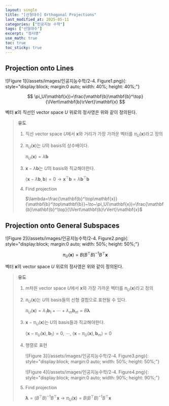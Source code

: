 ```yaml
---
layout: single
title: "[선형대수] Orthogonal Projections"
last_modified_at: 2025-05-11
categories: ["인공지능 수학"]
tags: ["선형대수"]
excerpt: "정사영"
use_math: true
toc: true
toc_sticky: true
---
```


## Projection onto Lines

![Figure 1](/assets/images/인공지능수학/2-4. Figure1.png){: style="display:block; margin:0 auto; width: 40%; height: 40%;"}

$$
\pi_U(\mathbf{x})=\frac{\mathbf{b}\mathbf{b}^\top}{\lVert\mathbf{b}\rVert}\mathbf{x}
$$

벡터 $\mathbf{x}$의 직선인 vector space $U$ 위로의 정사영은 위와 같이 정의된다.

> **유도**
>
> 1. 직선 vector space $U$에서 $\mathbf{x}$와 거리가 가장 가까운 벡터를 $\pi_U(\mathbf{x})$라고 정의
>
> 2. $\pi_U(\mathbf{x})$는 $U$의 basis의 상수배이다.
>
>    $\pi_U(\mathbf{x})=\lambda\mathbf{b}$
> 3. $\mathbf{x}-\lambda\mathbf{b}$는 $U$의 basis와 직교해야한다.
>
>    $\langle\mathbf{x}-\lambda\mathbf{b},\mathbf{b}\rangle=0\to \mathbf{x}^\top\mathbf{b}=\lambda\mathbf{b}^\top\mathbf{b}$
> 4. Find projection
>    
>    $\lambda=\frac{\mathbf{b}^\top\mathbf{x}}{\mathbf{b}^\top\mathbf{b}}~\to~\pi_U(\mathbf{x})=\frac{\mathbf{b}\mathbf{b}^\top}{\lVert\mathbf{b}\rVert}\mathbf{x}$

## Projection onto General Subspaces

![Figure 2](/assets/images/인공지능수학/2-4. Figure2.png){: style="display:block; margin:0 auto; width: 50%; height: 50%;"}

$$
\pi_U(\mathbf{x})=B(B^\top B)^{-1}B^\top\mathbf{x}
$$

벡터 $\mathbf{x}$의 vector space $U$ 위로의 정사영은 위와 같이 정의된다.

> **유도**
>
> 1. $m$차원 vector space $U$에서 $\mathbf{x}$와 가장 가까운 벡터를 $\pi_U(\mathbf{x})$라고 정의
>
> 2. $\pi_U(\mathbf{x})$는 $U$의 basis들의 선형 결합으로 표현될 수 있다.
>
>    $\pi_U(\mathbf{x})=\lambda_1\mathbf{b}_1+\cdots+\lambda_m\mathbf{b}_m=B\boldsymbol\lambda$
> 3. $\mathbf{x}-\pi_U(\mathbf{x})$는 $U$의 basis들과 직교해야한다.
>
>    $\langle\mathbf{x}-\pi_U(\mathbf{x}),\mathbf{b}_1\rangle=0,~\cdots,~\langle\mathbf{x}-\pi_U(\mathbf{x}),\mathbf{b}_m\rangle=0$
> 4. 행렬로 표현
>
>    ![Figure 3](/assets/images/인공지능수학/2-4. Figure3.png){: style="display:block; margin:0 auto; width: 50%; height: 50%;"}
>    
>    ![Figure 4](/assets/images/인공지능수학/2-4. Figure4.png){: style="display:block; margin:0 auto; width: 90%; height: 90%;"}
>    
> 5. Find projection
>
>    $\boldsymbol\lambda=(B^\top B)^{-1}B^\top\mathbf{x}~\to~\pi_U(\mathbf{x})=B(B^\top B)^{-1}B^\top\mathbf{x}$

